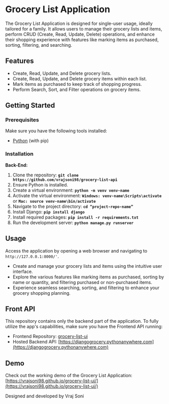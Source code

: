 # Grocery List Application

The Grocery List Application is designed for single-user usage, ideally tailored for a family. It allows users to manage their grocery lists and items, perform CRUD (Create, Read, Update, Delete) operations, and enhance their shopping experience with features like marking items as purchased, sorting, filtering, and searching.

## Features

- Create, Read, Update, and Delete grocery lists.
- Create, Read, Update, and Delete grocery items within each list.
- Mark items as purchased to keep track of shopping progress.
- Perform Search, Sort, and Filter operations on grocery items.

## Getting Started

### Prerequisites

Make sure you have the following tools installed:

- [Python](https://nodejs.org/) (with pip)

### Installation

**Back-End:**

1. Clone the repository: **`git clone https://github.com/vrajsoni98/grocery-list-api`**
2. Ensure Python is installed.
3. Create a virtual environment: **`python -m venv venv-name`**
4. Activate the virtual environment: **`Windows: venv-name\Scripts\activate`** or **`Mac: source venv-name\bin/activate`**
5. Navigate to the project directory: **`cd “project-repo-name”`**
6. Install Django: **`pip install django`**
7. Install required packages: **`pip install -r requirements.txt`**
8. Run the development server: **`python manage.py runserver`**

## Usage

Access the application by opening a web browser and navigating to `http://127.0.0.1:8000/'`.

- Create and manage your grocery lists and items using the intuitive user interface.
- Explore the various features like marking items as purchased, sorting by name or quantity, and filtering purchased or non-purchased items.
- Experience seamless searching, sorting, and filtering to enhance your grocery shopping planning.

## Front API

This repository contains only the backend part of the application. To fully utilize the app's capabilities, make sure you have the Frontend API running:

- Frontend Repository: [grocery-list-ui](https://github.com/vrajsoni98/grocery-list-ui)
- Hosted Backend API: [https://djangogrocery.pythonanywhere.com](https://djangogrocery.pythonanywhere.com)

## Demo

Check out the working demo of the Grocery List Application: [https://vrajsoni98.github.io/grocery-list-ui/](https://vrajsoni98.github.io/grocery-list-ui/)

Designed and developed by Vraj Soni
